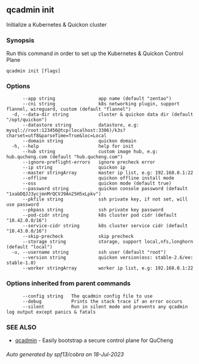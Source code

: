 ## qcadmin init

Initialize a Kubernetes & Quickon cluster

### Synopsis

Run this command in order to set up the Kubernetes & Quickon Control Plane

```
qcadmin init [flags]
```

### Options

```
      --app string                app name (default "zentao")
      --cni string                k8s networking plugin, support flannel, wireguard, custom (default "flannel")
  -d, --data-dir string           cluster & quickon data dir (default "/opt/quickon")
      --datastore string          datastore, e.g: mysql://root:123456@tcp(localhost:3306)/k3s?charset=utf8&parseTime=True&loc=Local
      --domain string             quickon domain
  -h, --help                      help for init
      --hub string                custom image hub, e.g: hub.qucheng.com (default "hub.qucheng.com")
      --ignore-preflight-errors   ignore precheck error
      --ip string                 quickon ip
      --master stringArray        master ip list, e.g: 192.168.0.1:22
      --offline                   quickon offline install mode
      --oss                       quickon mode (default true)
      --password string           quickon console password (default "1xabDQJJ3ycjmnMrQCVJ9An25H5xLpkv")
      --pkfile string             ssh private key, if not set, will use password
      --pkpass string             ssh private key password
      --pod-cidr string           k8s cluster pod cidr (default "10.42.0.0/16")
      --service-cidr string       k8s cluster service cidr (default "10.43.0.0/16")
      --skip-precheck             skip precheck
      --storage string            storage, support local,nfs,longhorn (default "local")
  -u, --username string           ssh user (default "root")
      --version string            quickon version(oss: stable-2.6/ee: stable-1.0)
      --worker stringArray        worker ip list, e.g: 192.168.0.1:22
```

### Options inherited from parent commands

```
      --config string   The qcadmin config file to use
      --debug           Prints the stack trace if an error occurs
      --silent          Run in silent mode and prevents any qcadmin log output except panics & fatals
```

### SEE ALSO

* [qcadmin](qcadmin.md)	 - Easily bootstrap a secure control plane for QuCheng

###### Auto generated by spf13/cobra on 18-Jul-2023
